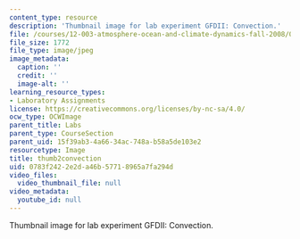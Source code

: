 ```yaml
---
content_type: resource
description: 'Thumbnail image for lab experiment GFDII: Convection.'
file: /courses/12-003-atmosphere-ocean-and-climate-dynamics-fall-2008/0783f2422e2da46b57718965a7fa294d_thumb2convection.jpg
file_size: 1772
file_type: image/jpeg
image_metadata:
  caption: ''
  credit: ''
  image-alt: ''
learning_resource_types:
- Laboratory Assignments
license: https://creativecommons.org/licenses/by-nc-sa/4.0/
ocw_type: OCWImage
parent_title: Labs
parent_type: CourseSection
parent_uid: 15f39ab3-4a66-34ac-748a-b58a5de103e2
resourcetype: Image
title: thumb2convection
uid: 0783f242-2e2d-a46b-5771-8965a7fa294d
video_files:
  video_thumbnail_file: null
video_metadata:
  youtube_id: null
---
```

Thumbnail image for lab experiment GFDII: Convection.